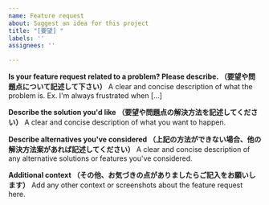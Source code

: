 ```yaml
---
name: Feature request
about: Suggest an idea for this project
title: "[要望] "
labels: ''
assignees: ''

---
```


**Is your feature request related to a problem? Please describe.
（要望や問題点について記述して下さい）**
A clear and concise description of what the problem is. Ex. I'm always frustrated when [...]

**Describe the solution you'd like
（要望や問題点の解決方法を記述してください）**
A clear and concise description of what you want to happen.

**Describe alternatives you've considered
（上記の方法ができない場合、他の解決方法案があれば記述してください）**
A clear and concise description of any alternative solutions or features you've considered.

**Additional context
（その他、お気づきの点がありましたらご記入をお願いします）**
Add any other context or screenshots about the feature request here.
